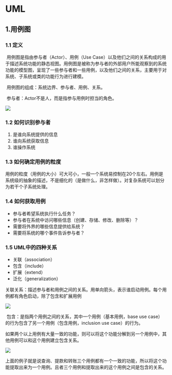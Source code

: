 # UML

## 1.用例图

### 1.1 定义

​	用例图是指由参与者（Actor）、用例（Use Case）以及他们之间的关系构成的用于描述系统功能的静态视图。用例图是被称为参与者的外部用户所能观察到的系统功能的模型图，呈现了一些参与者和一些用例，以及他们之间的关系，主要用于对系统、子系统或类的功能行为进行建模。

​	用例图的组成：系统边界、参与者、用例、关系。

​	参与者：Actor不是人，而是指参与用例时担当的角色。

![](E:\B_技术资料\AA-NOTE\UML\用例图\用例图.png)

### 1.2 如何识别参与者

1. 是谁向系统提供的信息
2. 谁向系统获取信息
3. 谁操作系统

### 1.3 如何确定用例的粒度

​	用例的粒度（用例的大小）可大可小，一般一个系统易控制在20个左右。用例是系统级的抽象的描述，不是细化的（是做什么，非怎样做）。对复杂系统可以划分为若干个子系统处理。

### 1.4 如何获取用例

- 参与者希望系统执行什么任务？
- 参与者在系统中访问哪些信息（创建、存储、修改、删除等）？
- 需要将外界的哪些信息提供给系统？
- 需要将系统的哪个事件告诉参与者？

### 1.5 UML中的四种关系

- 关联（association）
- 包含（include）
- 扩展（extend）
- 泛化（generalization）

​    关联关系：描述参与者和用例之间的关系。用单向箭头，表示谁启动用例。每个用例都有角色启动，除了包含和扩展用例

![](E:\B_技术资料\AA-NOTE\UML\用例图\usecase1.png)

​	包含：是指两个用例之间的关系，其中一个用例（基本用例，base use case）的行为包含了另一个用例（包含用例，inclusion use case）的行为。

​	如果两个以上用例有大量一致的功能，则可以将这个功能分解到另一个用例中，其他用例可以和这个用例建立包含关系。

![](E:\B_技术资料\AA-NOTE\UML\用例图\usecase2.png)

​	上面的例子就是说查询、提款和转账三个用例都有一个一致的功能，所以将这个功能提取出来为一个用例。且者三个用例和提取出来的这个用例之间是包含的关系。